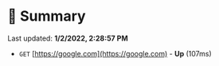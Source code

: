 # 📖 Summary
Last updated: **1/2/2022, 2:28:57 PM**

- `GET` [https://google.com](https://google.com) - **Up** (107ms)
